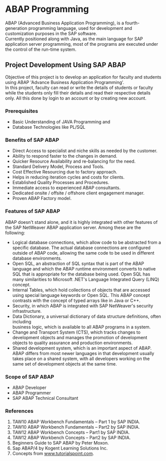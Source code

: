 # ABAP Programming #
ABAP (Advanced Business Application Programming), is a fourth-generation programming language, used for development and customization purposes in the SAP software. <br />
Currently positioned along with Java, as the main language for SAP application server programming, most of the programs are executed under the control of the run-time system. 

## Project Development Using SAP ABAP ##

Objective of this project is to develop an application for faculty and students using ABAP 'Advance Business Application Programming'. <br />
In this project, faculty can read or write the details of students or faculty while the students only fill their details and read their respective details only. All this done by login to an account or by creating new account.

### Prerequisites ###
  * Basic Understanding of JAVA Programming and
  * Database Technologies like PL/SQL
  
### Benefits of SAP ABAP ###
  * Direct Access to specialist and niche skills as needed by the customer.
  * Ability to respond faster to the changes in demand.
  * Quicker Resource Availability and re-balancing for the need.
  * Standard Delivery Model, Process and Tools.
  * Cost Effective Resourcing due to factory approach.
  * Helps in reducing iteration cycles and costs for clients.
  * Established Quality Processes and Procedures.
  * Immediate access to experienced ABAP consultants.
  * Dedicated onsite / offsite / offshore client engagement manager.
  * Proven ABAP Factory model.

### Features of SAP ABAP ###
  ABAP doesn't stand alone, and it is highly integrated with other features of the SAP NetWeaver ABAP application server.
  Among these are the following:
  * Logical database connections, which allow code to be abstracted from a specific database. The actual database connections are configured outside of ABAP code, allowing the same code to be used in different database environments.
  * Open SQL, an abstraction of SQL syntax that is part of the ABAP language and which the ABAP runtime environment converts to native SQL that is appropriate for the database being used. Open SQL has many similarities to Microsoft .NET's Language Integrated Query (LINQ) concept. 
  * Internal Tables, which hold collections of objects that are accessed using special language keywords or Open SQL. This ABAP concept contrasts with the concept of typed arrays like in Java or C++.
  * Security, in which ABAP is integrated with SAP NetWeaver's security infrastructure.
  * Data Dictionary, a universal dictionary of data structure definitions, often including  
business logic, which is available to all ABAP programs in a system.
  * Change and Transport System (CTS), which tracks changes to development objects and manages the promotion of development objects to quality assurance and production environments.
  * Shared development system, which is an important aspect of ABAP. ABAP differs from most newer languages in that development usually takes place on a shared
system, with all developers working on the same set of development objects at the same time.

### Scope of SAP ABAP ###
  * ABAP Developer
  * ABAP Programmer
  * SAP ABAP Technical Consultant
  


### References ###
  1. TAW10 ABAP Workbench Fundamentals – Part 1 by SAP INDIA.
  2. TAW10 ABAP Workbench Fundamentals – Part2 by SAP INDIA.
  3. TAW12 ABAP Workbench Concepts – Part1 by SAP INDIA.
  4. TAW12 ABAP Workbench Concepts – Part2 by SAP INDIA.
  5. Beginners Guide to SAP ABAP by Peter Moxon.
  6. Sap ABAP/4 by Kogent Learning Solutions Inc.
  7. Concepts from www.tutorialspoint.com.
